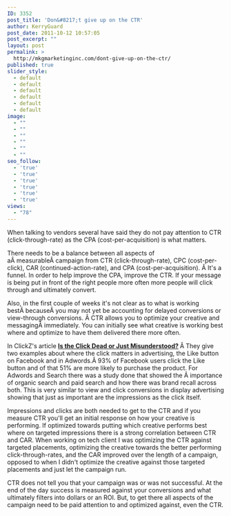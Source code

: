 ```yaml
---
ID: 3352
post_title: 'Don&#8217;t give up on the CTR'
author: KerryGuard
post_date: 2011-10-12 10:57:05
post_excerpt: ""
layout: post
permalink: >
  http://mkgmarketinginc.com/dont-give-up-on-the-ctr/
published: true
slider_style:
  - default
  - default
  - default
  - default
  - default
  - default
image:
  - ""
  - ""
  - ""
  - ""
  - ""
  - ""
seo_follow:
  - 'true'
  - 'true'
  - 'true'
  - 'true'
  - 'true'
  - 'true'
views:
  - "78"
---
```

When talking to vendors several have said they do not pay attention to CTR (click-through-rate) as the CPA (cost-per-acquisition) is what matters.

There needs to be a balance between all aspects of aÂ measurableÂ campaign from CTR (click-through-rate), CPC (cost-per-click), CAR (continued-action-rate), and CPA (cost-per-acquisition). Â It's a funnel. In order to help improve the CPA, improve the CTR. If your message is being put in front of the right people more often more people will click through and ultimately convert.

Also, in the first couple of weeks it's not clear as to what is working bestÂ becauseÂ you may not yet be accounting for delayed conversions or view-through conversions. Â CTR allows you to optimize your creative and messagingÂ immediately. You can initially see what creative is working best where and optimize to have them delivered there more often.

In ClickZ's article <strong><a title="Is the Click Dead or Just Misunderstood?" href="http://www.clickz.com/clickz/column/2116346/click-dead-misunderstood" target="_blank">Is the Click Dead or Just Misunderstood?</a> </strong>Â They give two examples about where the click matters in advertising, the Like button on Facebook and in Adwords.Â 93% of Facebook users click the Like button and of that 51% are more likely to purchase the product. For Adwords and Search there was a study done that showed the Â importance of organic search and paid search and how there was brand recall across both. This is very similar to view and click conversions in display advertising showing that just as important are the impressions as the click itself.

Impressions and clicks are both needed to get to the CTR and if you measure CTR you'll get an initial response on how your creative is performing. If optimized towards putting which creative performs best where on targeted impressions there is a strong correlation between CTR and CAR. When working on tech client I was optimizing the CTR against targeted placements, optimizing the creative towards the better performing click-through-rates, and the CAR improved over the length of a campaign, opposed to when I didn't optimize the creative against those targeted placements and just let the campaign run.

CTR does not tell you that your campaign was or was not successful. At the end of the day success is measured against your conversions and what ultimately filters into dollars or an ROI. But, to get there all aspects of the campaign need to be paid attention to and optimized against, even the CTR.